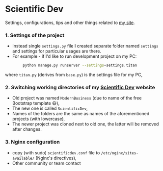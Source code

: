 # Scientific Dev #

Settings, configurations, tips and other things related to [my site](https://scientificdev.net/).

### 1. Settings of the project ###

* Instead single `settings.py` file I created separate folder named `settings` and settings for particular usages are there.  
* For example - if I'd like to run development project on my PC:  
```bash
        python manage.py runserver --settings=settings.titan
 ```
where `titan.py` (derives from `base.py`) is the settings file for my PC,

### 2. Switching working directories of my [Scientific Dev](https://scientificdev.net/) website ###

* Old project was named `ModernBusiness` (due to name of the free Bootstrap template :smiley:),  
* The new one is called `ScientificDev`,  
* Names of the folders are the same as names of the aforementioned projects (with lowercase),  
* The newer project was cloned next to old one, the latter will be removed after changes.  

### 3. Nginx configuration ###

* copy (with sudo) `scientificdev.conf` file to `/etc/nginx/sites-available/` (Nginx's directives),  
* Other community or team contact